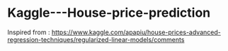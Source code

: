 # Kaggle---House-price-prediction
Inspired from : https://www.kaggle.com/apapiu/house-prices-advanced-regression-techniques/regularized-linear-models/comments
